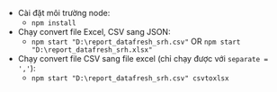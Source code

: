 - Cài đặt môi trường node: 
  - `npm install`
- Chạy convert file Excel, CSV sang JSON:
  - `npm start "D:\report_datafresh_srh.csv"` OR `npm start "D:\report_datafresh_srh.xlsx"`
- Chạy convert file CSV sang file excel (chỉ chạy được với `separate = ','`):
  - `npm start "D:\report_datafresh_srh.csv" csvtoxlsx`